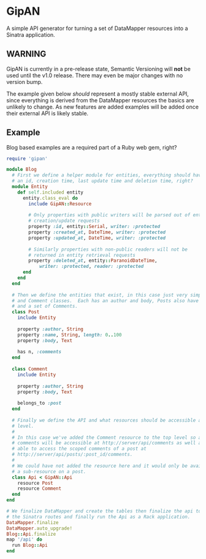 GipAN
=====

A simple API generator for turning a set of DataMapper resources into a Sinatra application.

WARNING
-------

GipAN is currently in a pre-release state, Semantic Versioning will **not** be
used until the v1.0 release. There may even be major changes with no version
bump.

The example given below *should* represent a mostly stable external API, since
everything is derived from the DataMapper resources the basics are unlikely to
change.  As new features are added examples will be added once their external
API is likely stable.

Example
-------

Blog based examples are a required part of a Ruby web gem, right?

````ruby
require 'gipan'

module Blog
  # First we define a helper module for entities, everything should have
  # an id, creation time, last update time and deletion time, right?
  module Entity
    def self.included entity
      entity.class_eval do
        include GipAN::Resource
        
        # Only properties with public writers will be parsed out of entity
        # creation/update requests
        property :id, entity::Serial, writer: :protected
        property :created_at, DateTime, writer: :protected
        property :updated_at, DateTime, writer: :protected
        
        # Similarly properties with non-public readers will not be
        # returned in entity retrieval requests
        property :deleted_at, entity::ParanoidDateTime,
            writer: :protected, reader: :protected
      end
    end
  end
  
  # Then we define the entities that exist, in this case just very simple Post
  # and Comment classes.  Each has an author and body, Posts also have a name
  # and a set of Comments.
  class Post
    include Entity
    
    property :author, String
    property :name, String, length: 0..100
    property :body, Text
    
    has n, :comments
  end
  
  class Comment
    include Entity
    
    property :author, String
    property :body, Text
    
    belongs_to :post
  end
  
  # Finally we define the API and what resources should be accessible at the top
  # level.
  #
  # In this case we've added the Comment resource to the top level so all
  # comments will be accessible at http://server/api/comments as well as being
  # able to access the scoped comments of a post at
  # http://server/api/posts/:post_id/comments.
  #
  # We could have not added the resource here and it would only be available as
  # a sub-resource on a post.
  class Api < GipAN::Api
    resource Post
    resource Comment
  end
end

# We finalize DataMapper and create the tables then finalize the api to generate
# the Sinatra routes and finally run the Api as a Rack application.
DataMapper.finalize
DataMapper.auto_upgrade!
Blog::Api.finalize
map '/api' do
  run Blog::Api
end
````

